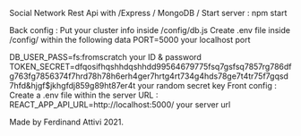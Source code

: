 Social Network Rest Api with /Express / MongoDB /
Start server : npm start

Back config :
Put your cluster info inside /config/db.js
Create .env file inside /config/ within the following data
PORT=5000 your localhost port

DB_USER_PASS=fs:fromscratch your ID & password
TOKEN_SECRET=dfqosifhqshhdqshhdd99564679775fsq7gsfsq7857rg786dfg763fg7856374f7hrd78h78h6erh4ger7hrtg4rt734g4hds78ge7t4tr75f7gqsd7hfd&hjgf$jkhgfdj859g89ht87er4t your random secret key
Front config :
Create a .env file within the server URL :
REACT_APP_API_URL=http://localhost:5000/ your server url

Made by Ferdinand Attivi 2021.